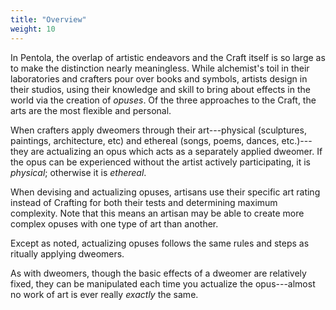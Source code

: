 ```yaml
---
title: "Overview"
weight: 10
---
```


In Pentola, the overlap of artistic endeavors and the Craft itself is so large as to make the distinction nearly meaningless.
While alchemist's toil in their laboratories and crafters pour over books and symbols, artists design in their studios, using their knowledge and skill to bring about effects in the world via the creation of _opuses_.
Of the three approaches to the Craft, the arts are the most flexible and personal.

When crafters apply dweomers through their art---physical (sculptures, paintings, architecture, etc) and ethereal (songs, poems, dances, etc.)---they are actualizing an opus which acts as a separately applied dweomer.
If the opus can be experienced without the artist actively participating, it is _physical_; otherwise it is _ethereal_.

When devising and actualizing opuses, artisans use their specific art rating instead of Crafting for both their tests and determining maximum complexity.
Note that this means an artisan may be able to create more complex opuses with one type of art than another.

Except as noted, actualizing opuses follows the same rules and steps as ritually applying dweomers.

As with dweomers, though the basic effects of a dweomer are relatively fixed, they can be manipulated each time you actualize the opus---almost no work of art is ever really _exactly_ the same.

